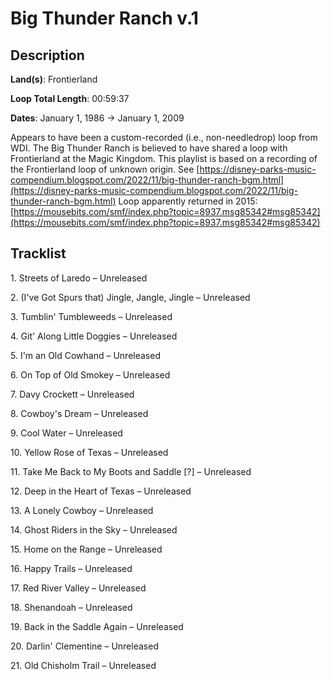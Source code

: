 # Big Thunder Ranch v.1

## Description

**Land(s)**: Frontierland

**Loop Total Length**: 00:59:37

**Dates**: January 1, 1986 → January 1, 2009

Appears to have been a custom-recorded (i.e., non-needledrop) loop from WDI. The Big Thunder Ranch is believed to have shared a loop with Frontierland at the Magic Kingdom. This playlist is based on a recording of the Frontierland loop of unknown origin. See [https://disney-parks-music-compendium.blogspot.com/2022/11/big-thunder-ranch-bgm.html](https://disney-parks-music-compendium.blogspot.com/2022/11/big-thunder-ranch-bgm.html) Loop apparently returned in 2015: [https://mousebits.com/smf/index.php?topic=8937.msg85342#msg85342](https://mousebits.com/smf/index.php?topic=8937.msg85342#msg85342)

## Tracklist

1\. Streets of Laredo – Unreleased



2\. (I've Got Spurs that) Jingle, Jangle, Jingle – Unreleased



3\. Tumblin' Tumbleweeds – Unreleased



4\. Git' Along Little Doggies – Unreleased



5\. I'm an Old Cowhand – Unreleased



6\. On Top of Old Smokey – Unreleased



7\. Davy Crockett – Unreleased



8\. Cowboy's Dream – Unreleased



9\. Cool Water – Unreleased



10\. Yellow Rose of Texas – Unreleased



11\. Take Me Back to My Boots and Saddle [?] – Unreleased



12\. Deep in the Heart of Texas – Unreleased



13\. A Lonely Cowboy – Unreleased



14\. Ghost Riders in the Sky – Unreleased



15\. Home on the Range – Unreleased



16\. Happy Trails – Unreleased



17\. Red River Valley – Unreleased



18\. Shenandoah – Unreleased



19\. Back in the Saddle Again – Unreleased



20\. Darlin' Clementine – Unreleased



21\. Old Chisholm Trail – Unreleased


